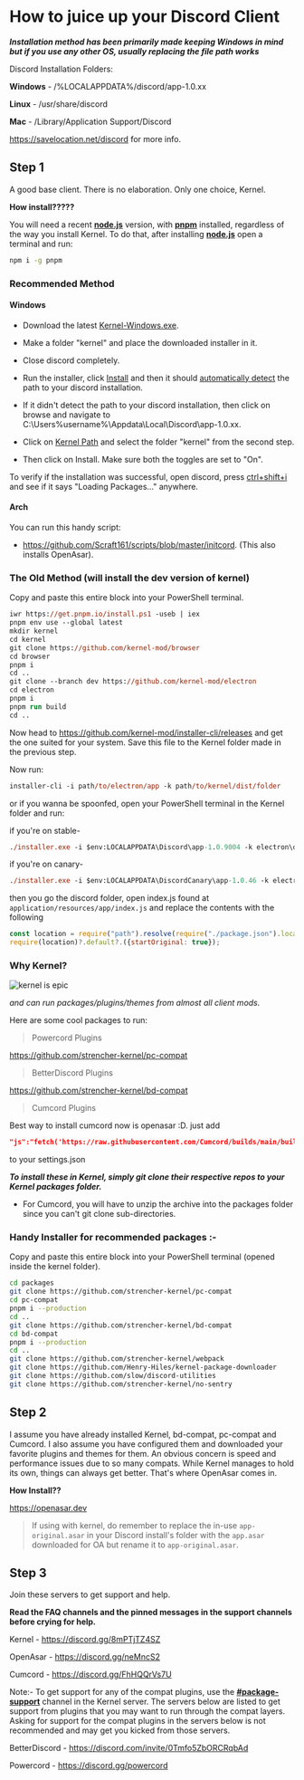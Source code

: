 # How to juice up your Discord Client

**_Installation method has been primarily made keeping Windows in mind but if you use any other OS, usually replacing the file path works_**

Discord Installation Folders:

**Windows** - /%LOCALAPPDATA%/discord/app-1.0.xx

**Linux** - /usr/share/discord

**Mac** - /Library/Application Support/Discord

<https://savelocation.net/discord> for more info.

## Step 1

A good base client. There is no elaboration. Only one choice, Kernel.

**How install?????**

You will need a recent [**node.js**](https://nodejs.org/) version, with [**pnpm**](https://pnpm.io) installed, regardless of the way you install Kernel.
To do that, after installing [**node.js**](https://nodejs.org/) open a terminal and run:

```sh
npm i -g pnpm
```

### Recommended Method

#### Windows

- Download the latest [Kernel-Windows.exe](https://github.com/kernel-mod/installer-gui/releases/latest).

- Make a folder "kernel" and place the downloaded installer in it.

- Close discord completely.

- Run the installer, click [Install](https://i.imgur.com/SJjbt0P.png) and then it should [automatically detect](https://i.imgur.com/hOQFuSu.png) the path to your discord installation.

- If it didn't detect the path to your discord installation, then click on browse and navigate to C:\Users\%username%\Appdata\Local\Discord\app-1.0.xx.

- Click on [Kernel Path](https://i.imgur.com/zH6bBgf.png) and select the folder "kernel" from the second step.

- Then click on Install. Make sure both the toggles are set to "On".

To verify if the installation was successful, open discord, press [ctrl+shift+i](https://pastebin.com/6yyJgwGS) and see if it says "Loading Packages..." anywhere.

#### Arch

You can run this handy script:

- <https://github.com/Scraft161/scripts/blob/master/initcord>. (This also installs OpenAsar).

### The Old Method (will install the dev version of kernel)

Copy and paste this entire block into your PowerShell terminal.

```ps
iwr https://get.pnpm.io/install.ps1 -useb | iex
pnpm env use --global latest
mkdir kernel
cd kernel
git clone https://github.com/kernel-mod/browser
cd browser
pnpm i
cd ..
git clone --branch dev https://github.com/kernel-mod/electron
cd electron
pnpm i
pnpm run build
cd ..

```

Now head to <https://github.com/kernel-mod/installer-cli/releases> and get the one suited for your system.
Save this file to the Kernel folder made in the previous step.

Now run:

```ps
installer-cli -i path/to/electron/app -k path/to/kernel/dist/folder
```

or if you wanna be spoonfed, open your PowerShell terminal in the Kernel folder and run:

if you're on stable-

```ps
./installer.exe -i $env:LOCALAPPDATA\Discord\app-1.0.9004 -k electron\dist
```

if you're on canary-

```ps
./installer.exe -i $env:LOCALAPPDATA\DiscordCanary\app-1.0.46 -k electron\dist
```

then you go the discord folder, open index.js found at `application/resources/app/index.js` and replace the contents with the following

```js
const location = require("path").resolve(require("./package.json").location, "kernel.asar");
require(location)?.default?.({startOriginal: true});
```

### Why Kernel?

![kernel is epic](https://i.imgur.com/fNvoMXc.png)

_and can run packages/plugins/themes from almost all client mods._

Here are some cool packages to run:

> Powercord Plugins

<https://github.com/strencher-kernel/pc-compat>

> BetterDiscord Plugins

<https://github.com/strencher-kernel/bd-compat>

> Cumcord Plugins

Best way to install cumcord now is openasar :D.
just add

```json
"js":"fetch('https://raw.githubusercontent.com/Cumcord/builds/main/build.js').then(async x => eval(await x.text()))"
```

to your settings.json

**_To install these in Kernel, simply git clone their respective repos to your Kernel packages folder._**

- For Cumcord, you will have to unzip the archive into the packages folder since you can't git clone sub-directories.

### Handy Installer for recommended packages :-

Copy and paste this entire block into your PowerShell terminal (opened inside the kernel folder).

```sh
cd packages
git clone https://github.com/strencher-kernel/pc-compat
cd pc-compat
pnpm i --production
cd ..
git clone https://github.com/strencher-kernel/bd-compat
cd bd-compat
pnpm i --production
cd ..
git clone https://github.com/strencher-kernel/webpack
git clone https://github.com/Henry-Hiles/kernel-package-downloader
git clone https://github.com/slow/discord-utilities
git clone https://github.com/strencher-kernel/no-sentry
```

## Step 2

I assume you have already installed Kernel, bd-compat, pc-compat and Cumcord. I also assume you have configured them and downloaded your favorite plugins and themes for them. An obvious concern is speed and performance issues due to so many compats. While Kernel manages to hold its own, things can always get better. That's where OpenAsar comes in.

**How Install??**

<https://openasar.dev>

> If using with kernel, do remember to replace the in-use `app-original.asar` in your Discord install's folder with the `app.asar` downloaded for OA but rename it to `app-original.asar`.

## Step 3

Join these servers to get support and help.

**Read the FAQ channels and the pinned messages in the support channels before crying for help.**

Kernel - <https://discord.gg/8mPTjTZ4SZ>

OpenAsar - <https://discord.gg/neMncS2>

Cumcord - <https://discord.gg/FhHQQrVs7U>

Note:-
To get support for any of the compat plugins, use the [**#package-support**](https://discord.com/channels/891039687785996328/891053581136982056) channel in the Kernel server.
The servers below are listed to get support from plugins that you may want to run through the compat layers.
Asking for support for the compat plugins in the servers below is not recommended and may get you kicked from those servers.

BetterDiscord - <https://discord.com/invite/0Tmfo5ZbORCRqbAd>

Powercord - <https://discord.gg/powercord>

